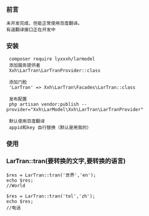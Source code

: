 ### 前言
    未开发完成，但能正常使用百度翻译。
    有道翻译接口正在开发中

### 安装

     composer require lyxxxh/larmodel
     添加服务提供者
     Xxh\LarTran\LarTranProvider::class
        
     添加门脸   
     'LarTran' => Xxh\LarTran\Facades\LarTran::class
 
     发布配置
     php artisan vendor:publish --provider="Xxh\LarModel\Xxh\LarTran\LarTranProvider"
        
     默认使用百度翻译
     appid和key 自行替换（默认是用我的）
     
### 使用
     
### LarTran::tran(要转换的文字,要转换的语言)      
    $res = LarTran::tran('世界','en');    
    echo $res;
    //World
    
    $res = LarTran::tran('tel','zh');
    echo $res;
    //电话    



